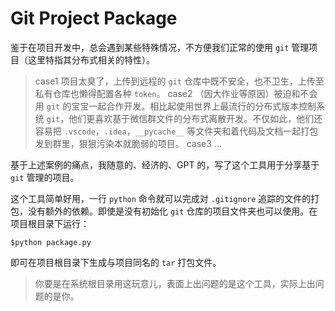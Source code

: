 # Git Project Package

鉴于在项目开发中，总会遇到某些特殊情况，不方便我们正常的使用 `git` 管理项目（这里特指其分布式相关的特性）。

> case1 项目太臭了，上传到远程的 `git` 仓库中既不安全，也不卫生，上传至私有仓库也懒得配置各种 `token`。
> case2 （因大作业等原因）被迫和不会用 `git` 的宝宝一起合作开发。相比起使用世界上最流行的分布式版本控制系统 `git`，他们更喜欢基于微信群文件的分布式离散开发。不仅如此，他们还容易把 `.vscode`，`.idea`，`__pycache__` 等文件夹和着代码及文档一起打包发到群里，狠狠污染本就脆弱的项目。
> case3 ...

基于上述案例的痛点，我随意的、经济的、GPT 的，写了这个工具用于分享基于 `git` 管理的项目。

这个工具简单好用，一行 `python` 命令就可以完成对 `.gitignore` 追踪的文件的打包，没有额外的依赖。即使是没有初始化 `git` 仓库的项目文件夹也可以使用。在项目根目录下运行：

~~~shell
$python package.py
~~~

即可在项目根目录下生成与项目同名的 `tar` 打包文件。

> 你要是在系统根目录用这玩意儿，表面上出问题的是这个工具，实际上出问题的是你。